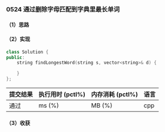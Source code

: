 ### 0524 通过删除字母匹配到字典里最长单词

#### （1）思路

#### （2）实现

```cpp
class Solution {
public:
    string findLongestWord(string s, vector<string>& d) {

    }
};
```

| 提交结果 | 执行用时 (pctl%) | 内存消耗 (pctl%) | 语言 |
|:---------|:-----------------|:-----------------|:-----|
| 通过     |  ms (%)   |  MB (%)  | cpp  |

#### （3）收获
